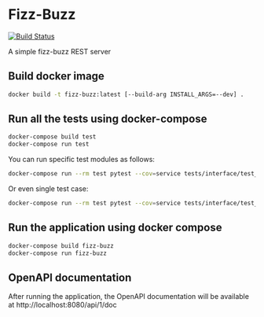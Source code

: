 # Fizz-Buzz

[![Build Status](https://travis-ci.org/jflbr/fizz-buzz.svg?branch=master)](https://travis-ci.com/jflbr/fizz-buzz)

A simple fizz-buzz REST server


## Build docker image
```bash
docker build -t fizz-buzz:latest [--build-arg INSTALL_ARGS=--dev] .
```

## Run all the tests using docker-compose
```bash
docker-compose build test
docker-compose run test
```

You can run specific test modules as follows:
```bash
docker-compose run --rm test pytest --cov=service tests/interface/test_fizzbuzz_statistics.py
```

Or even single test case:
```bash
docker-compose run --rm test pytest --cov=service tests/interface/test_fizzbuzz_statistics.py::test_empty_fizzbuzz_statistics
```

## Run the application using docker compose

```bash
docker-compose build fizz-buzz
docker-compose run fizz-buzz
```

## OpenAPI documentation

After running the application, the OpenAPI documentation will be available at http://localhost:8080/api/1/doc
